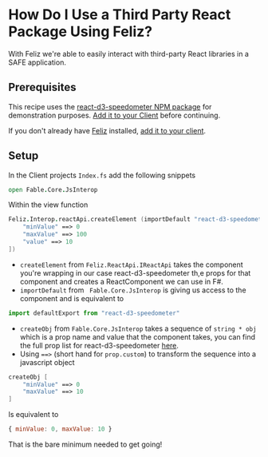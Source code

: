 # How Do I Use a Third Party React Package Using Feliz?

With Feliz we're able to easily interact with third-party React libraries in a SAFE application.

## Prerequisites

This recipe uses the [react-d3-speedometer NPM package](https://www.npmjs.com/package/react-d3-speedometer) for demonstration purposes. [Add it to your Client](../../package-management/add-npm-package-to-client) before continuing.

If you don't already have [Feliz](https://www.nuget.org/packages/Feliz/) installed, [add it to your client](../../ui/add-feliz).

## Setup

In the Client projects `Index.fs` add the following snippets

```fsharp
open Fable.Core.JsInterop
```

 Within the view function 
```fsharp 
Feliz.Interop.reactApi.createElement (importDefault "react-d3-speedometer", createObj [
    "minValue" ==> 0
    "maxValue" ==> 100
    "value" ==> 10
])
```

- `createElement` from `Feliz.ReactApi.IReactApi` takes the component you're wrapping in our case react-d3-speedometer th,e props for that component and creates a ReactComponent we can use in F#.
- `importDefault` from ` Fable.Core.JsInterop` is giving us access to the component and is equivalent to 
```javascript 
import defaultExport from "react-d3-speedometer"
```
- `createObj` from `Fable.Core.JsInterop` takes a sequence of `string * obj` which is a prop name and value that the component takes, you can find the full prop list for react-d3-speedometer [here](https://www.npmjs.com/package/react-d3-speedometer).
- Using `==>` (short hand for `prop.custom`) to transform the sequence into a javascript object 
```fsharp
createObj [
    "minValue" ==> 0
    "maxValue" ==> 10
]
```
Is equivalent to 
```javascript 
{ minValue: 0, maxValue: 10 }
```

That is the bare minimum needed to get going!